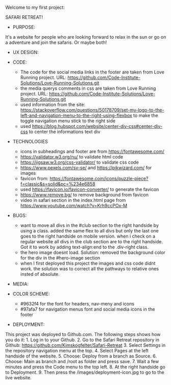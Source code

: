 Welcome to my first project:

SAFARI RETREAT!

- PURPOSE:

It's a website for people who are looking forward to relax in the sun or go on a adventure and join the safaris. Or maybe both!

- UX DESIGN:

- CODE:

  - The code for the social media links in the footer are taken from Love Running project. URL: https://github.com/Code-Institute-Solutions/Love-Running-Solutions.git
  - the media querys comments in css are taken from Love Running project. URL: <https://github.com/Code-Institute-Solutions/Love-Running-Solutions.git>
  - used information from the site: https://stackoverflow.com/questions/50178709/set-my-logo-to-the-left-and-navigation-menu-to-the-right-using-flexbox to make the toggle navigation menu stick to the right side
  - used https://blog.hubspot.com/website/center-div-css#center-div-css to center the informations text div

- TECHNOLOGIES

  - icons in subheadings and footer are from <https://fontawesome.com/>
  - https://validator.w3.org/nu/ to validate html code
  - https://jigsaw.w3.org/css-validator/ to validate css code
  - https://www.pexels.com/sv-se/ and https://pikwizard.com/ for images
  - favicon from: <https://fontawesome.com/icons/puzzle-piece?f=classic&s=solid&pc=%234e6858>
  - used https://favicon.io/favicon-converter/ to generate the favicon
  - https://www.remove.bg/ to remove background from favicon
  - video in safari section in the index.html page from <https://www.youtube.com/watch?v=Krh9ccPOx-M>

- BUGS:

  - want to move all divs in the #club section to the right handside by using a class. added the same flex to all divs but only the last one goes to the right handside on mobile version. when i check on a regular website all divs in the club section are to the right handside.
    Got it to work by adding text-align:end to the .div-right class.
  - the hero image doesnt load. Solution: removed the background color for the div in the #hero-image section
  - when I first deployed this project the images and css code didnt work. the solution was to correct all the pathways to relative ones insted of absolute.

- MEDIA:

- COLOR SCHEME:

  - #9632f4 for the font for headers, nav-meny and icons
  - #97afa7 for navigation menus font and social media icons in the footer

- DEPLOYMENT:

This project was deployed to Github.com. The following steps shows how you do it: 1. Log in to your Github. 2. Go to the Safari Retreat repository in Github: <https://github.com/Kimskogfelter/Safari-Retreat> 3. Select Settings in the repository navigation menu at the top. 4. Select Pages at the left handside of the website. 5. Choose: Deploy from a branch as Source. 6. Choose: Main as branch and /root as folder and press save. 7. Wait a few minutes and press the Code menu to the top left. 8. At the right handside go to Deployment. 9. Then press the /images/deployment-icon.jpg to go to the live website.
